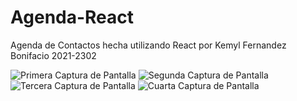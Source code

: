 # Agenda-React

Agenda de Contactos hecha utilizando React
por Kemyl Fernandez Bonifacio 2021-2302

![Primera Captura de Pantalla](/img/Agenda-R1.png)
![Segunda Captura de Pantalla](/img/Agenda-R2.png)
![Tercera Captura de Pantalla](/img/Agenda-R3.png)
![Cuarta Captura de Pantalla](/img/Agenda-R4.png)